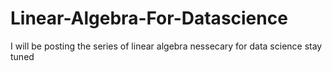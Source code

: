 # Linear-Algebra-For-Datascience

I will be posting the series of linear algebra nessecary for data science stay tuned
